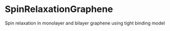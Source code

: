 # SpinRelaxationGraphene
Spin relaxation in monolayer and bilayer graphene using tight binding model
